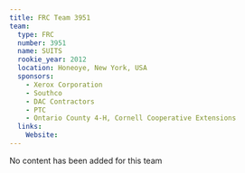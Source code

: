 ```yaml
---
title: FRC Team 3951
team:
  type: FRC
  number: 3951
  name: SUITS
  rookie_year: 2012
  location: Honeoye, New York, USA
  sponsors:
    - Xerox Corporation
    - Southco
    - DAC Contractors
    - PTC
    - Ontario County 4-H, Cornell Cooperative Extensions
  links:
    Website: 
---
```

No content has been added for this team